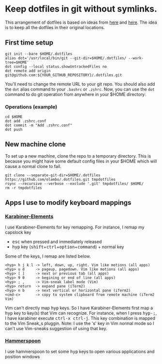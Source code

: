 # Keep dotfiles in git without symlinks.

This arrangement of dotfiles is based on ideas from [here](https://news.ycombinator.com/item?id=11070797) and [here](https://github.com/anandpiyer/.dotfiles/tree/master/.dotfiles). The idea is to keep all the dotfiles in their original locations.

## First time setup
```
git init --bare $HOME/.dotfiles
alias dot='/usr/local/bin/git --git-dir=$HOME/.dotfiles/ --work-tree=$HOME'
dot config --local status.showUntrackedFiles no
dot remote add origin git@github.com:${YOUR_GITHUB_REPOSITORY}/.dotfiles.git
```
You'll need to change the remote URL to your git repo. You should also add the `dot` alias command to your `.bashrc` or  `.zshrc`. Now, you can use the `dot` command to do git operation from anywhere in your $HOME directory:

### Operations (example)
```
cd $HOME
dot add .zshrc.conf
dot commit -m "Add .zshrc.conf"
dot push
```
## New machine clone
To set up a new machine, clone the repo to a temporary directory. This is because you might have some default config files in your $HOME which will cause a normal clone to fail.
```
git clone --separate-git-dir=$HOME/.dotfiles https://github.com/olambo/.dotfiles.git tmpdotfiles
rsync --recursive --verbose --exclude '.git' tmpdotfiles/ $HOME/
rm -r tmpdotfiles
```
## Apps I use to modify keyboard mappings

### [Karabiner-Elements](https://pqrs.org/osx/karabiner/)
I use Karabiner-Elements for key remapping. For instance, I remap my capslock key
- <kbd>esc</kbd> when pressed and immediately released
- <kbd>hyp</kbd> key (<kbd>shift</kbd>+<kbd>ctrl</kbd>+<kbd>option</kbd>+<kbd>command</kbd>) + normal key

Some of the keys, I remap are listed below.

```
<hyp> h j k l -> left, down, up, right. Vim like motions (all apps)
<hyp> u d     -> pageup, pagedown. Vim like motions (all apps)
<hyp> [ ]     -> next or previous tab (all apps)
<hyp> 9 0     -> begining or end of line (all apps)
<hyp> ; ,     -> Vim-sneak label mode (Vim)
<hyp> return  -> expand pane (iTerm2) 
<hyp> n b     -> next vertical or horizontal pane (iTerm2) 
<cmd-c>       -> copy to system clipboard from remote machine (iTerm2 Vim)
```
Vim can't directly map <kbd>hyp</kbd> keys. So I have Karabiner-Elements first map a <kbd>hyp</kbd> key to key(s) that Vim can recognize.
For instance, when I press <kbd>hyp-;</kbd>, I have karabiner execute <kbd>ctrl-x ctrl-j</kbd>. This key combination is mapped to the Vim Sneak_s pluggin. 
Note: I use the 's' key in Vim normal mode so I can't use Vim-sneaks suggestion of using that key.

### [Hammerspoon](https://www.hammerspoon.org)
I use hammerspoon to set some <kbd>hyp</kbd> keys to open various applications and position windows

